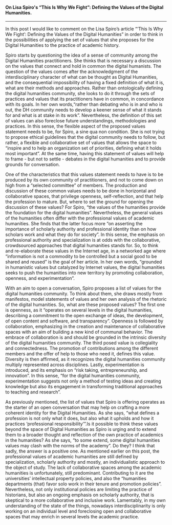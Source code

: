 #### On Lisa Spiro's “This Is Why We Fight”: Defining the Values of the Digital Humanities. 
-----------
In this post I would like to comment on the Lisa Spiro’s article “‘This Is Why We Fight’: Defining the Values of the Digital Humanities” in order to think in the possibilities of applying the set of values that she proposes for the Digital Humanities to the practice of academic history.

Spiro starts by questioning the idea of a sense of community among the Digital Humanities practitioners. She thinks that is necessary a discussion on the values that connect and hold in common the digital humanists. The question of the values comes after the acknowledgment of the interdisciplinary character of what can be thought as Digital Humanities, and the consequential impossibility of having a fixed definition of what it is, what are their methods and approaches. Rather than ontologically defining the digital humanities community, she looks to do it through the sets of practices and values that its practitioners have in common, in concordance with its goals. In her own words,“rather than debating who is in and who is out, the DH community needs to develop a keener sense of what it stands for and what is at stake in its work”. Nevertheless, the definition of this set of values can also foreclose future understandings, methodologies and practices. In this sense, the flexible aspect of the proposed values statement needs to be, for Spiro, a sine qua non condition. She is not trying to propose ethical guidelines that the digital community needs to follow, but rather, a flexible and collaborative set of values that allows the space to “inspire and to help an organization set of priorities, defining what it holds most important”. At the same time, having this statement of values will help to frame - but not to settle - debates in the digital humanities  and to provide grounds for conversation.

One of the characteristics that this values statement needs to have is to be produced by its own community of practitioners, and not to come down on high from a “selected committee” of members. The production and discussion of these common values needs to be done in horizontal and collaborative spaces, that privilege openness, self-reflection, and that help the profession to mature. But, where to set the ground for opening the discussion of these values? For Spiro, “the values of the humanities provide the foundation for the digital humanities”. Nevertheless, the general values of the humanities often differ with the professional values of academic humanities. She finds that the latter focus more “on asserting the importance of scholarly authority and professional identity than on how scholars work and what they do for society”. In this sense, the emphasis on professional authority and specialization is at odds with the collaborative, crowdsourced approaches that digital humanities stands for. So, to think and re-elaborate these values in the Internet age, in a networked age where “information is not a commodity to be controlled but a social good to be shared and reused” is the goal of her article. In her own words, “grounded in humanistic values but catalyzed by Internet values, the digital humanities seeks to push the humanities into new territory by promoting collaboration, openness, and experimentation”.

With an aim to open a conversation, Spiro proposes a list of values for the digital humanities community. To think about them, she draws mostly from manifestos, model statements of values and her own analysis of the rhetoric of the digital humanities. So, what are these proposed values? The first one is openness, as it “operates on several levels in the digital humanities, describing a commitment to the open exchange of ideas, the development, of open content and software, and transparency”. Openness is followed by collaboration, emphasizing in the creation and maintenance of collaborative spaces with an aim of building a new kind of communal behavior. The embrace of collaboration is and should be grounded in the intrinsic diversity of the digital humanities community. The third posed value is collegiality and connectedness. The promotion of contributions among the different members and the offer of help to those who need it, defines this value. Diversity is then affirmed, as it recognizes the digital humanities community multiply represented across disciplines. Lastly, experimentation is introduced, and its emphasis on “risk taking, entrepreneurship, and innovation”. In this sense, “for the digital humanities community, experimentation suggests not only a method of testing ideas and creating knowledge but also its engagement in transforming traditional approaches to teaching and research”.

As previously mentioned, the list of values that Spiro is offering operates as the starter of an open conversation that may help on crafting a more coherent identity for the Digital Humanities. As she says, “what defines a profession is not only what it does, but also what it upholds and how it practices ‘professional responsibility’”.Is it possible to think these values beyond the space of Digital Humanities as Spiro is urging and to extend them to a broader thought and reflection of the own practice of academics in the humanities? As she says, “to some extend, some digital humanities values may clash with the norms of the academy”. Do they? I think that sadly, the answer is a positive one. As mentioned earlier on this post, the professional values of academic humanities are still defined by specialization, scholarly authority and mostly, an individualistic approach to the object of study. The lack of collaborative spaces among the academic humanities is unfortunately, still predominant. Contributing to it are the universities’ intellectual property policies, and also the “humanities departments (that) favor solo work in their tenure and promotion policies”. Nevertheless, not only institutional policies are limiting the practice of historians, but also an ongoing emphasis on scholarly authority, that is skeptical to a more collaborative and inclusive work. Lamentably, in my own understanding of the state of the things, nowadays interdisciplinarity is only working on an individual level and foreclosing open and collaborative spaces that may enrich in several levels the academic practice. 
